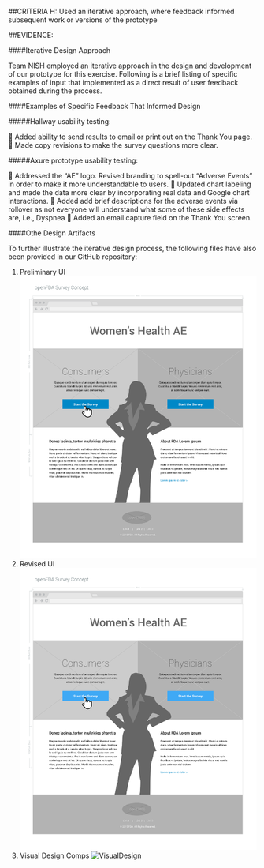 ##CRITERIA H:
Used an iterative approach, where feedback informed subsequent work or versions of the prototype

##EVIDENCE:

####Iterative Design Approach

Team NISH employed an iterative approach in the design and development of our prototype for this exercise.  Following is a brief listing of specific examples of input that implemented as a direct result of user feedback obtained during the process.

####Examples of Specific Feedback That Informed Design

#####Hallway usability testing:

 Added ability to send results to email or print out on the Thank You page.
 Made copy revisions to make the survey questions more clear.  

#####Axure prototype usability testing:

 Addressed the “AE” logo.  Revised branding to spell-out “Adverse Events” in order to make it more understandable to users. 
 Updated chart labeling and made the data more clear by incorporating real data and Google chart interactions. 
 Added add brief descriptions for the adverse events via rollover as not everyone will understand what some of these side        effects are, i.e., Dyspnea
 Added an email capture field on the Thank You screen.

####Othe Design Artifacts

To further illustrate the iterative design process, the following files have also been provided in our GitHub repository:

1) Preliminary UI      ![SurveyConcept](https://github.com/NishConsulting/ADS-I-BPA-Design-Prototype/blob/master/Pictures/%238%20SurveyConceptFig.png)
2) Revised UI          ![SurveyWireframes](https://github.com/NishConsulting/ADS-I-BPA-Design-Prototype/blob/master/Pictures/%238%20SurveyWireframeFig.png)
3) Visual Design Comps ![VisualDesign](https://github.com/NishConsulting/ADS-I-BPA-Design-Prototype/blob/master/Pictures/%238%20VisualDesignFig.png)


